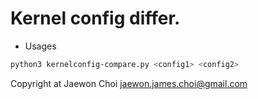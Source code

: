 # Kernel config differ.

* Usages
```sh
python3 kernelconfig-compare.py <config1> <config2>
```

Copyright at Jaewon Choi <jaewon.james.choi@gmail.com>
